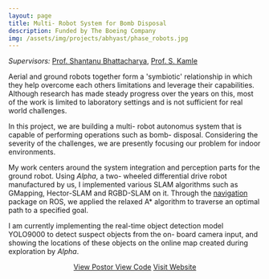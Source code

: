 ```yaml
---
layout: page
title: Multi- Robot System for Bomb Disposal
description: Funded by The Boeing Company
img: /assets/img/projects/abhyast/phase_robots.jpg
---
```


*Supervisors:* [Prof. Shantanu Bhattacharya](http://home.iitk.ac.in/~bhattacs/), [Prof. S. Kamle](http://www.iitk.ac.in/new/dr-s-kamle)

Aerial and ground robots together form a 'symbiotic' relationship in which they help overcome each others limitations and leverage their capabilities. Although research has made steady progress over the years on this, most of the work is limited to laboratory settings and is not sufficient for real world challenges.

In this project, we are building a multi- robot autonomus system that is capable of performing operations such as bomb- disposal. Considering the severity of the challenges, we are presently focusing our problem for indoor environments.

My work centers around the system integration and perception parts for the ground robot. Using *Alpha*, a two- wheeled differential drive robot manufactured by us, I implemented various SLAM algorithms such as GMapping, Hector-SLAM and RGBD-SLAM on it. Through the [navigation](http://wiki.ros.org/navigation) package on ROS, we applied the relaxed A* algorithm to traverse an optimal path to a specified goal.

I am currently implementing the real-time object detection model YOLO9000 to detect suspect objects from the on- board camera input, and showing the locations of these objects on the online map created during exploration by *Alpha*.

<p align="center">
    <a class="button" href="/assets/documents/projects/Abhyast_Plan.jpg" target="_blank">View Postor </a>
    <a class="button" href="https://github.com/Boeing-Abhyast/Phase-VII" target="_blank">View Code</a>
    <a class="button" href="http://www.iitk.ac.in/dord/boeing/public/" target="_blank">Visit Website</a>
</p>
